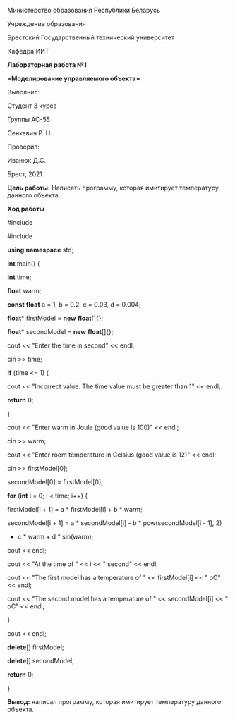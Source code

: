 Министерство образования Республики Беларусь

Учреждение образования

Брестский Государственный технический университет

Кафедра ИИТ

**Лабораторная работа №1**

**«Моделирование управляемого объекта»**

Выполнил:

Студент 3 курса

Группы АС-55

Сенкевич Р. Н.

Проверил:

Иванюк Д.С.

Брест, 2021

**Цель работы:** Написать программу, которая имитирует температуру
данного объекта.

**Ход работы**

\#include <iostream>

\#include <cmath>

**using** **namespace** std;

**int** main() {

**int** time;

**float** warm;

**const** **float** a = 1, b = 0.2, c = 0.03, d = 0.004;

**float**\* firstModel = **new** **float**[]{};

**float**\* secondModel = **new** **float**[]{};

cout << "Enter the time in second" << endl;

cin >> time;

**if** (time &lt;= 1) {

cout << "Incorrect value. The time value must be greater than 1"
<< endl;

**return** 0;

}

cout << "Enter warm in Joule (good value is 100)" << endl;

cin >> warm;

cout << "Enter room temperature in Celsius (good value is 12)"
<< endl;

cin >> firstModel\[0\];

secondModel\[0\] = firstModel\[0\];

**for** (**int** i = 0; i < time; i++) {

firstModel\[i + 1\] = a \* firstModel\[i\] + b \* warm;

secondModel\[i + 1\] = a \* secondModel\[i\] - b \* pow(secondModel\[i -
1\], 2)

+ c \* warm + d \* sin(warm);

cout << endl;

cout << "At the time оf " << i << " second" <<
endl;

cout << "The first model has a temperature of " <<
firstModel\[i\] << " oC" << endl;

cout << "The second model has a temperature of " <<
secondModel\[i\] << " oC" << endl;

}

cout << endl;

**delete**\[\] firstModel;

**delete**\[\] secondModel;

**return** 0;

}

**Вывод:** написал программу, которая имитирует температуру данного
объекта.
